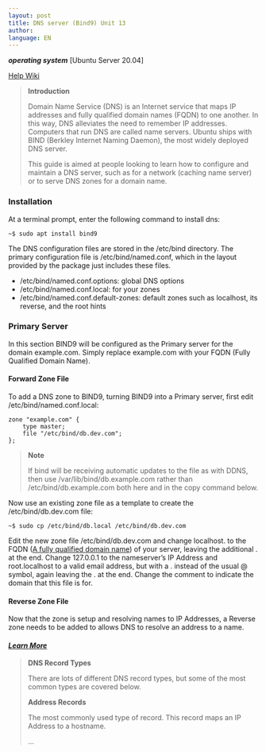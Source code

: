 ```yaml
---
layout: post
title: DNS server (Bind9) Unit 13
author:
language: EN
---
```


***operating system*** \[Ubuntu Server 20.04\]

[Help Wiki](https://help.ubuntu.com/community/BIND9ServerHowto)

> <b>**Introduction**</b>
>
> Domain Name Service (DNS) is an Internet service that maps IP addresses and fully qualified domain names (FQDN) to one another. In this way, DNS alleviates the need to remember IP addresses. Computers that run DNS are called name servers. Ubuntu ships with BIND (Berkley Internet Naming Daemon), the most widely deployed DNS server.
>
> This guide is aimed at people looking to learn how to configure and maintain a DNS server, such as for a network (caching name server) or to serve DNS zones for a domain name. 

### Installation

At a terminal prompt, enter the following command to install dns:

```
~$ sudo apt install bind9
```

The DNS configuration files are stored in the /etc/bind directory. The primary configuration file is /etc/bind/named.conf, which in the layout provided by the package just includes these files.

  - /etc/bind/named.conf.options: global DNS options
  - /etc/bind/named.conf.local: for your zones
  - /etc/bind/named.conf.default-zones: default zones such as localhost, its reverse, and the root hints

### Primary Server

In this section BIND9 will be configured as the Primary server for the domain example.com. Simply replace example.com with your FQDN (Fully Qualified Domain Name).

#### Forward Zone File

To add a DNS zone to BIND9, turning BIND9 into a Primary server, first edit /etc/bind/named.conf.local:

```
zone "example.com" {
    type master;
    file "/etc/bind/db.dev.com";
};
```
> **Note**
>
> If bind will be receiving automatic updates to the file as with DDNS, then use /var/lib/bind/db.example.com rather than /etc/bind/db.example.com both here and in the copy command below.

Now use an existing zone file as a template to create the /etc/bind/db.dev.com file:

```
~$ sudo cp /etc/bind/db.local /etc/bind/db.dev.com
```

Edit the new zone file /etc/bind/db.dev.com and change localhost. to the FQDN ([A fully qualified domain name](https://en.wikipedia.org/wiki/Fully_qualified_domain_name)) of your server, leaving the additional . at the end. Change 127.0.0.1 to the nameserver’s IP Address and root.localhost to a valid email address, but with a . instead of the usual @ symbol, again leaving the . at the end. Change the comment to indicate the domain that this file is for.

#### Reverse Zone File

Now that the zone is setup and resolving names to IP Addresses, a Reverse zone needs to be added to allows DNS to resolve an address to a name.

#### [*Learn More*](https://help.ubuntu.com/community/BIND9ServerHowto#DNS_Record_Types)

> **DNS Record Types**
>
> There are lots of different DNS record types, but some of the most common types are covered below.
>
> **Address Records**
>
> The most commonly used type of record. This record maps an IP Address to a hostname.
>
> ...
